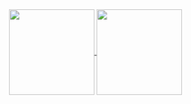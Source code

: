 <div align="center">
<a href="https://github.com/fyrhen">
  <img height="150" align="center" src="https://github-readme-stats.vercel.app/api/?username=fyrhen&count_private=true&hide=prs,issues&show_icons=true&theme=github_dark" />
</a>
<a href="https://github.com/fyrhen">
  <img height="150" align="center" src="https://github-readme-stats.vercel.app/api/top-langs/?username=fyrhen&layout=compact&langs_count=6&theme=github_dark" />
</a>
</div>
